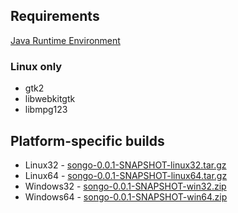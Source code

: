 ## Requirements
[Java Runtime Environment](http://java.com)
### Linux only
* gtk2
* libwebkitgtk
* libmpg123

## Platform-specific builds
* Linux32 - [songo-0.0.1-SNAPSHOT-linux32.tar.gz](http://github.com/downloads/siasia/songo/songo-0.0.1-SNAPSHOT-linux32.tar.gz)
* Linux64 - [songo-0.0.1-SNAPSHOT-linux64.tar.gz](http://github.com/downloads/siasia/songo/songo-0.0.1-SNAPSHOT-linux64.tar.gz)
* Windows32 - [songo-0.0.1-SNAPSHOT-win32.zip](http://github.com/downloads/siasia/songo/songo-0.0.1-SNAPSHOT-win32.zip)
* Windows64 - [songo-0.0.1-SNAPSHOT-win64.zip](http://github.com/downloads/siasia/songo/songo-0.0.1-SNAPSHOT-win64.zip)
